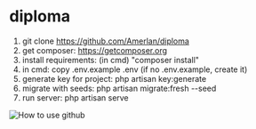 # diploma

1) git clone https://github.com/Amerlan/diploma
2) get composer: https://getcomposer.org
3) install requirements: (in cmd) "composer install"
4) in cmd: copy .env.example .env
(if no .env.example, create it)
5) generate key for project: php artisan key:generate
6) migrate with seeds: php artisan migrate:fresh --seed
7) run server: php artisan serve


![How to use github](https://sun9-24.userapi.com/c858336/v858336318/1c88b6/QbP9QzmEOaA.jpg)
